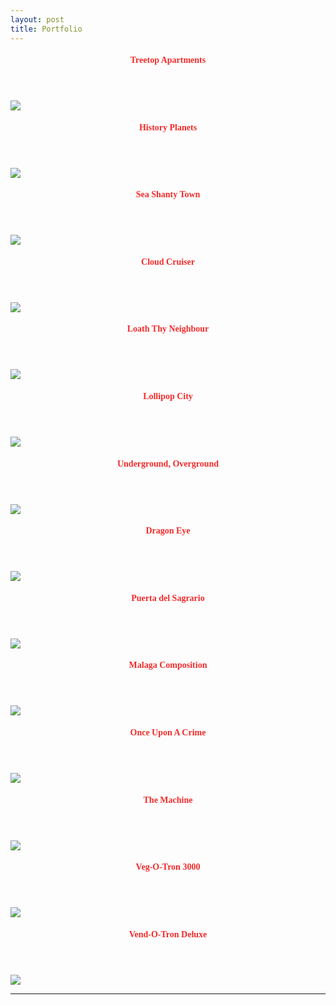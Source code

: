 ```yaml
---
layout: post
title: Portfolio
---
```


<section>
    <div class="row">
        <article class="3u">
            <header>
                <h4 style="color: #F42A2A; font-family: Oswald;">Treetop Apartments</h4>
            </header>
            <section>
                <a href="/custom-illustrations.html"><img src="/images/portfolio/No1TreetopApartments.jpg" class="fit image"></a>
            </section>
        </article>
        <article class="3u">
            <header>
                <h4 style="color: #F42A2A; font-family: Oswald;">History Planets</h4>
            </header>
            <section>
                <a href="/current-projects.html"><img src="/images/portfolio/HistoryPlanets.jpg" class="fit image"></a>
            </section>
        </article>
        <article class="3u">
            <header>
                <h4 style="color: #F42A2A; font-family: Oswald;">Sea Shanty Town</h4>
            </header>
            <section>
                <a href="/portfolio.html"><img src="/images/portfolio/SeaShantyTown.jpg" class="fit image"></a>
            </section>
        </article>
        <article class="3u">
            <header>
                <h4 style="color: #F42A2A; font-family: Oswald;">Cloud Cruiser</h4>
            </header>
            <section>
                <a href="/ethos.html"><img src="/images/portfolio/CloudCruiser.jpg" class="fit image"></a>
            </section>
        </article>
        <article class="3u">
            <header>
                <h4 style="color: #F42A2A; font-family: Oswald;">Loath Thy Neighbour</h4>
            </header>
            <section>
                <a href="/ethos.html"><img src="/images/portfolio/LoathThyNeighbour.jpg" class="fit image"></a>
            </section>
        </article>
        <article class="3u">
            <header>
                <h4 style="color: #F42A2A; font-family: Oswald;">Lollipop City</h4>
            </header>
            <section>
                <a href="/ethos.html"><img src="/images/portfolio/LollipopCity.jpg" class="fit image"></a>
            </section>
        </article>
        <article class="3u">
            <header>
                <h4 style="color: #F42A2A; font-family: Oswald;">Underground, Overground</h4>
            </header>
            <section>
                <a href="/ethos.html"><img src="/images/portfolio/UndergroundOverground.jpg" class="fit image"></a>
            </section>
        </article>
        <article class="3u">
            <header>
                <h4 style="color: #F42A2A; font-family: Oswald;">Dragon Eye</h4>
            </header>
            <section>
                <a href="/ethos.html"><img src="/images/portfolio/DragonEye.jpg" class="fit image"></a>
            </section>
        </article>
        <article class="3u">
            <header>
                <h4 style="color: #F42A2A; font-family: Oswald;">Puerta del Sagrario</h4>
            </header>
            <section>
                <a href="/ethos.html"><img src="/images/portfolio/Door.jpg" class="fit image"></a>
            </section>
        </article>
        <article class="3u">
            <header>
                <h4 style="color: #F42A2A; font-family: Oswald;">Malaga Composition</h4>
            </header>
            <section>
                <a href="/ethos.html"><img src="/images/portfolio/MalagaCompo.jpg" class="fit image"></a>
            </section>
        </article>
        <article class="3u">
            <header>
                <h4 style="color: #F42A2A; font-family: Oswald;">Once Upon A Crime</h4>
            </header>
            <section>
                <a href="/ethos.html"><img src="/images/portfolio/OnceUponACrime.jpg" class="fit image"></a>
            </section>
        </article>
        <article class="3u">
            <header>
                <h4 style="color: #F42A2A; font-family: Oswald;">The Machine</h4>
            </header>
            <section>
                <a href="/ethos.html"><img src="/images/portfolio/TheMachine.jpg" class="fit image"></a>
            </section>
        </article>
        <article class="3u">
            <header>
                <h4 style="color: #F42A2A; font-family: Oswald;">Veg-O-Tron 3000</h4>
            </header>
            <section>
                <a href="/ethos.html"><img src="/images/portfolio/Veg-O-Tron3000.jpg" class="fit image"></a>
            </section>
        </article>
        <article class="3u">
            <header>
                <h4 style="color: #F42A2A; font-family: Oswald;">Vend-O-Tron Deluxe</h4>
            </header>
            <section>
                <a href="/ethos.html"><img src="/images/portfolio/Vend-O-TronDeluxe.jpg" class="fit image"></a>
            </section>
        </article>
    </div>
</section>

<hr>